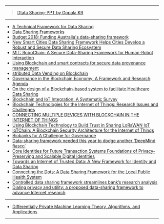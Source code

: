 



-----------

> [Dtata Sharing-PPT by Gopala KR](https://github.com/gopala-kr/fundamentals/blob/master/use-cases/data%20sharing.pdf)

----------------
- [A Technical Framework for Data Sharing](https://scielo.conicyt.cl/scielo.php?script=sci_arttext&pid=S0718-18762014000300005)
- [Data Sharing
Frameworks](https://www.acs.org.au/content/dam/acs/acs-publications/ACS_Data-Sharing-Frameworks_FINAL_FA_SINGLE_LR.pdf)
- [Budget 2018: Funding Australia's data-sharing framework](https://www.zdnet.com/)
- [New Smart Cities Data Sharing Framework Helps Cities Develop a Robust and Secure Data Sharing Ecosystem](https://www.prnewswire.com/news-releases/new-smart-cities-data-sharing-framework-helps-cities-develop-a-robust-and-secure-data-sharing-ecosystem-300606130.html)
- [MIT: RoboChain: A Secure Data-Sharing Framework for Human-Robot Interaction](https://dam-prod.media.mit.edu/x/2018/02/20/1802.04480.pdf)
- [Using Blockchain and smart contracts for secure data
provenance management](https://arxiv.org/pdf/1709.10000.pdf)
- [stributed Data Vending on Blockchain](https://arxiv.org/pdf/1803.05871.pdf)
- [Governance in the Blockchain Economy: A Framework and Research Agenda](https://www.researchgate.net/publication/323689461_Governance_in_the_Blockchain_Economy_A_Framework_and_Research_Agenda)
- [On the design of a Blockchain-based system to facilitate Healthcare Data
Sharing](http://www.konfido-project.eu/system/files/private/konfido/on_the_design_of_a_blockchain-based_system_to_facilitate_healthcare_data_sharing.pdf)
- [Blockchain and IoT Integration: A Systematic Survey](https://www.ncbi.nlm.nih.gov/pmc/articles/PMC6111515/)
- [Blockchain Technologies for the Internet of Things:
Research Issues and Challenges](https://arxiv.org/pdf/1806.09099.pdf)
- [CONNECTING MULTIPLE DEVICES WITH BLOCKCHAIN
IN THE INTERNET OF THINGS ](https://courses.cs.ut.ee/MTAT.03.323/2016_fall/uploads/Main/002.pdf)
- [Using Blockchain Technology to Build Trust in
Sharing LoRaWAN IoT](http://www.ntulily.org/wp-content/uploads/conference/Using_Blockchain_Technology_to_Build_Trust_in_Sharing_LoRaWAN_IoT_accepted.pdf)
- [IoTChain: A Blockchain Security Architecture for the
Internet of Things](https://hal.archives-ouvertes.fr/hal-01705455/document)
- [Biobanks for
A Challenge for Governance]()
- [Data-sharing framework needed this year to dodge another ‘DeepMind fiasco’](http://www.nationalhealthexecutive.com/Health-Care-News/data-sharing-framework-needed-this-year-to-dodge-another-deepmind-fiasco)
- [Core Identities for Future Transaction Systems
Foundations of Privacy-Preserving and Scalable Digital Identities](https://static1.squarespace.com/static/5874f406ff7c50307ef72f60/t/5888dcc9725e2527d1dd66a9/1485364434573/Core-Identity-Whitepaper-v10.pdf)
- [Towards an Internet of Trusted Data:
A New Framework for Identity and Data Sharing](https://www.nist.gov/sites/default/files/documents/2016/09/16/mit_rfi_response.pdf)
- [Connecting the Dots:
A Data Sharing Framework for
the Local Public Health System ](https://www.naccho.org/uploads/downloadable-resources/Issue-Brief-Data-Sharing-Framework-NA592.pdf)
- [Controlled data sharing framework streamlines bank’s research analysis](https://sagenceconsulting.com/case-studies/controlled-data-sharing-framework/)
- [Dialing privacy and utility: a proposed data-sharing
framework to advance Internet research](https://www.caida.org/publications/papers/2010/dialing_privacy_utility/dialing_privacy_utility.pdf)

--------

- [Differentially Private
Machine Learning
Theory, Algorithms, and Applications](http://www.ece.rutgers.edu/~asarwate/nips2017/NIPS17_DPML_Tutorial.pdf)

------------
